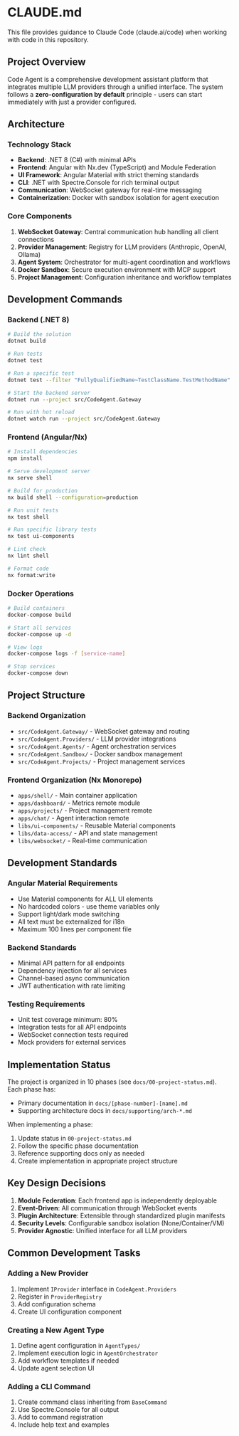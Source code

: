 # CLAUDE.md

This file provides guidance to Claude Code (claude.ai/code) when working with code in this repository.

## Project Overview

Code Agent is a comprehensive development assistant platform that integrates multiple LLM providers through a unified interface. The system follows a **zero-configuration by default** principle - users can start immediately with just a provider configured.

## Architecture

### Technology Stack
- **Backend**: .NET 8 (C#) with minimal APIs
- **Frontend**: Angular with Nx.dev (TypeScript) and Module Federation
- **UI Framework**: Angular Material with strict theming standards
- **CLI**: .NET with Spectre.Console for rich terminal output
- **Communication**: WebSocket gateway for real-time messaging
- **Containerization**: Docker with sandbox isolation for agent execution

### Core Components
1. **WebSocket Gateway**: Central communication hub handling all client connections
2. **Provider Management**: Registry for LLM providers (Anthropic, OpenAI, Ollama)
3. **Agent System**: Orchestrator for multi-agent coordination and workflows
4. **Docker Sandbox**: Secure execution environment with MCP support
5. **Project Management**: Configuration inheritance and workflow templates

## Development Commands

### Backend (.NET 8)
```bash
# Build the solution
dotnet build

# Run tests
dotnet test

# Run a specific test
dotnet test --filter "FullyQualifiedName~TestClassName.TestMethodName"

# Start the backend server
dotnet run --project src/CodeAgent.Gateway

# Run with hot reload
dotnet watch run --project src/CodeAgent.Gateway
```

### Frontend (Angular/Nx)
```bash
# Install dependencies
npm install

# Serve development server
nx serve shell

# Build for production
nx build shell --configuration=production

# Run unit tests
nx test shell

# Run specific library tests
nx test ui-components

# Lint check
nx lint shell

# Format code
nx format:write
```

### Docker Operations
```bash
# Build containers
docker-compose build

# Start all services
docker-compose up -d

# View logs
docker-compose logs -f [service-name]

# Stop services
docker-compose down
```

## Project Structure

### Backend Organization
- `src/CodeAgent.Gateway/` - WebSocket gateway and routing
- `src/CodeAgent.Providers/` - LLM provider integrations
- `src/CodeAgent.Agents/` - Agent orchestration services
- `src/CodeAgent.Sandbox/` - Docker sandbox management
- `src/CodeAgent.Projects/` - Project management services

### Frontend Organization (Nx Monorepo)
- `apps/shell/` - Main container application
- `apps/dashboard/` - Metrics remote module
- `apps/projects/` - Project management remote
- `apps/chat/` - Agent interaction remote
- `libs/ui-components/` - Reusable Material components
- `libs/data-access/` - API and state management
- `libs/websocket/` - Real-time communication

## Development Standards

### Angular Material Requirements
- Use Material components for ALL UI elements
- No hardcoded colors - use theme variables only
- Support light/dark mode switching
- All text must be externalized for i18n
- Maximum 100 lines per component file

### Backend Standards
- Minimal API pattern for all endpoints
- Dependency injection for all services
- Channel-based async communication
- JWT authentication with rate limiting

### Testing Requirements
- Unit test coverage minimum: 80%
- Integration tests for all API endpoints
- WebSocket connection tests required
- Mock providers for external services

## Implementation Status

The project is organized in 10 phases (see `docs/00-project-status.md`). Each phase has:
- Primary documentation in `docs/[phase-number]-[name].md`
- Supporting architecture docs in `docs/supporting/arch-*.md`

When implementing a phase:
1. Update status in `00-project-status.md`
2. Follow the specific phase documentation
3. Reference supporting docs only as needed
4. Create implementation in appropriate project structure

## Key Design Decisions

1. **Module Federation**: Each frontend app is independently deployable
2. **Event-Driven**: All communication through WebSocket events
3. **Plugin Architecture**: Extensible through standardized plugin manifests
4. **Security Levels**: Configurable sandbox isolation (None/Container/VM)
5. **Provider Agnostic**: Unified interface for all LLM providers

## Common Development Tasks

### Adding a New Provider
1. Implement `IProvider` interface in `CodeAgent.Providers`
2. Register in `ProviderRegistry`
3. Add configuration schema
4. Create UI configuration component

### Creating a New Agent Type
1. Define agent configuration in `AgentTypes/`
2. Implement execution logic in `AgentOrchestrator`
3. Add workflow templates if needed
4. Update agent selection UI

### Adding a CLI Command
1. Create command class inheriting from `BaseCommand`
2. Use Spectre.Console for all output
3. Add to command registration
4. Include help text and examples